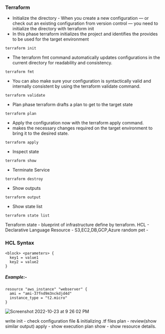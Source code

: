 ### Terraform

- Initialize the directory - When you create a new configuration — or check out an existing configuration from version control — you need to initialize the directory with terraform init
- In this phase terraform initializes the project and identifies the provides to be used for the target environment
```
terraform init
```
- The terraform fmt command automatically updates configurations in the current directory for readability and consistency.
```
terraform fmt
```
- You can also make sure your configuration is syntactically valid and internally consistent by using the terraform validate command.
```
terraform validate
```
- Plan phase terraform drafts a plan to get to the target state
```
terraform plan
```
- Apply the configuration now with the terraform apply command. 
- makes the necessary changes required on the target environment to bring it to the desired state.
```
terraform apply
```
- Inspect state
```
terraform show
```
- Terminate Service
```
terraform destroy
```
- Show outputs
```
terraform output
```
- Show state list
```
terraform state list
```

Terraform state - blueprint of infrastructure define by terraform.
HCL - Declarative Language
Resource - S3,EC2,DB,GCP,Azure
random pet - 

### HCL Syntax
```
<block> <parameters> {
  key1 = value1
  key2 = value2
}
```
##### Example:-
```
resource "aws_instance" "webserver" {
  ami = "ami-37fnd9m3nckdjd4d"
  instance_type = "t2.micro"
}
```
![Screenshot 2022-10-23 at 9 26 02 PM](https://user-images.githubusercontent.com/56903228/197402381-2f49386d-2847-4abe-8c6e-71e19526dbf3.png)



write 
init - check configuration file & initializing .tf files
plan - review(show similar output)
apply - show execution plan
show - show resource details.






















































